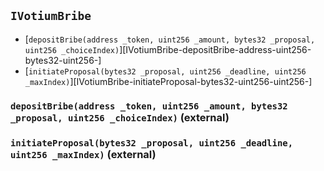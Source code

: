 ## <span id="IVotiumBribe"></span> `IVotiumBribe`



- [`depositBribe(address _token, uint256 _amount, bytes32 _proposal, uint256 _choiceIndex)`][IVotiumBribe-depositBribe-address-uint256-bytes32-uint256-]
- [`initiateProposal(bytes32 _proposal, uint256 _deadline, uint256 _maxIndex)`][IVotiumBribe-initiateProposal-bytes32-uint256-uint256-]
### <span id="IVotiumBribe-depositBribe-address-uint256-bytes32-uint256-"></span> `depositBribe(address _token, uint256 _amount, bytes32 _proposal, uint256 _choiceIndex)` (external)



### <span id="IVotiumBribe-initiateProposal-bytes32-uint256-uint256-"></span> `initiateProposal(bytes32 _proposal, uint256 _deadline, uint256 _maxIndex)` (external)



